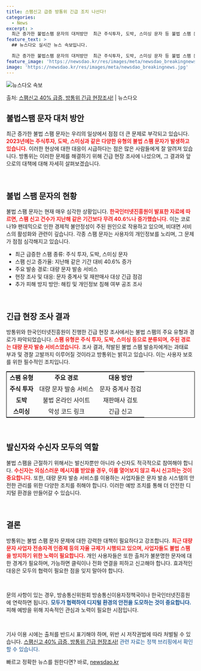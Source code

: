 ```yaml
---
title: 스팸신고 급증 방통위 긴급 조치 나선다!
categories:
  - News
excerpt: >
  최근 증가한 불법스팸 문자의 대처방안  최근 주식투자, 도박, 스미싱 문자 등 불법 스팸 문자가 급증하면서 …
feature_text: >
  ## 뉴스다오 실시간 뉴스 속보입니다.

  최근 증가한 불법스팸 문자의 대처방안  최근 주식투자, 도박, 스미싱 문자 등 불법 스팸 문자가 급증하면서 …
feature_image: 'https://newsdao.kr/res/images/meta/newsdao_breakingnews.jpg'
image: 'https://newsdao.kr/res/images/meta/newsdao_breakingnews.jpg'
---
```


![뉴스다오 속보](https://newsdao.kr/res/images/meta/newsdao_breakingnews.jpg)

<p>출처: <a href="https://newsdao.kr/4355" rel="dofollow">스팸신고 40% 급증, 방통위 긴급 현장조사!</a> | 뉴스다오</p>

<h2 data-ke-size="size26">불법스팸 문자 대처 방안</h2>

<p data-ke-size="size16">최근 증가한 불법 스팸 문자는 우리의 일상에서 점점 더 큰 문제로 부각되고 있습니다. <b><span style="color: #ee2323;">2023년에는 주식투자, 도박, 스미싱과 같은 다양한 유형의 불법 스팸 문자가 발생하고 있습니다.</span></b> 이러한 현상에 대한 대응이 시급하다는 점은 많은 사람들에게 잘 알려져 있습니다. 방통위는 이러한 문제를 해결하기 위해 긴급 현장 조사에 나섰으며, 그 결과와 앞으로의 대책에 대해 자세히 살펴보겠습니다.</p>

<p data-ke-size="size16">&nbsp;</p>

<h2 data-ke-size="size26">불법 스팸 문자의 현황</h2>

<p data-ke-size="size16">불법 스팸 문자는 현재 매우 심각한 상황입니다. <b><span style="color: #ee2323;">한국인터넷진흥원이 발표한 자료에 따르면, 스팸 신고 건수가 지난해 같은 기간보다 무려 40.6%나 증가했습니다.</span></b> 이는 코로나19 팬데믹으로 인한 경제적 불안정성이 주된 원인으로 작용하고 있으며, 비대면 서비스의 활성화와 관련이 깊습니다. 각종 스팸 문자는 사용자의 개인정보를 노리며, 그 문제가 점점 심각해지고 있습니다.</p>

<ul>
    <li>최근 급증한 스팸 종류: 주식 투자, 도박, 스미싱 문자</li>
    <li>스팸 신고 증가율: 지난해 같은 기간 대비 40.6% 증가</li>
    <li>주요 발송 경로: 대량 문자 발송 서비스</li>
    <li>현장 조사 및 대응: 문자 중계사 및 재판매사 대상 긴급 점검</li>
    <li>추가 피해 방지 방안: 해킹 및 개인정보 침해 여부 공조 조사</li>
</ul>

<p data-ke-size="size16">&nbsp;</p>

<h2 data-ke-size="size26">긴급 현장 조사 결과</h2>

<p data-ke-size="size16">방통위와 한국인터넷진흥원이 진행한 긴급 현장 조사에서는 불법 스팸의 주요 유형과 경로가 파악되었습니다. <b><span style="color: #ee2323;">스팸 유형은 주식 투자, 도박, 스미싱 등으로 분류되며, 주된 경로는 대량 문자 발송 서비스였습니다.</span></b> 조사 결과, 적발된 불법 스팸 발송자에게는 과태료 부과 및 경찰 고발까지 이루어질 것이라고 방통위는 밝히고 있습니다. 이는 사용자 보호를 위한 필수적인 조치입니다.</p>

<table style="width: 100%; border: 1px solid #000;">
    <tr>
        <td style="text-align: center; height: 17px;"><b>스팸 유형</b></td>
        <td style="text-align: center; height: 17px;"><b>주요 경로</b></td>
        <td style="text-align: center; height: 17px;"><b>대응 방안</b></td>
    </tr>
    <tr>
        <td style="text-align: center; height: 17px;"><b>주식 투자</b></td>
        <td style="text-align: center; height: 17px;">대량 문자 발송 서비스</td>
        <td style="text-align: center; height: 17px;">문자 중계사 점검</td>
    </tr>
    <tr>
        <td style="text-align: center; height: 17px;"><b>도박</b></td>
        <td style="text-align: center; height: 17px;">불법 온라인 사이트</td>
        <td style="text-align: center; height: 17px;">재판매사 검토</td>
    </tr>
    <tr>
        <td style="text-align: center; height: 17px;"><b>스미싱</b></td>
        <td style="text-align: center; height: 17px;">악성 코드 링크</td>
        <td style="text-align: center; height: 17px;">긴급 신고</td>
    </tr>
</table>

<p data-ke-size="size16">&nbsp;</p>

<h2 data-ke-size="size26">발신자와 수신자 모두의 역할</h2>

<p data-ke-size="size16">불법 스팸을 근절하기 위해서는 발신자뿐만 아니라 수신자도 적극적으로 참여해야 합니다. <b><span style="color: #ee2323;">수신자는 의심스러운 메시지를 받았을 경우, 이를 열어보지 않고 즉시 신고하는 것이 중요합니다.</span></b> 또한, 대량 문자 발송 서비스를 이용하는 사업자들은 문자 발송 시스템의 안전한 관리를 위한 다양한 조치를 취해야 합니다. 이러한 예방 조치를 통해 더 안전한 디지털 환경을 만들어갈 수 있습니다.</p>

<p data-ke-size="size16">&nbsp;</p>

<h2 data-ke-size="size26">결론</h2>

<p data-ke-size="size16">방통위는 불법 스팸 문자 문제에 대한 강력한 대책이 필요하다고 강조합니다. <b><span style="color: #ee2323;">최근 대량 문자 사업자 전송자격 인증제 등의 자율 규제가 시행되고 있으며, 사업자들도 불법 스팸을 방지하기 위한 노력이 필요합니다.</span></b> 개인 사용자들은 또한 출처가 불분명한 문자에 대한 경계가 필요하며, 가능하면 클릭이나 전화 연결을 피하고 신고해야 합니다. 효과적인 대응은 모두의 협력이 필요한 점을 잊지 말아야 합니다.</p>

<p data-ke-size="size16">&nbsp;</p>

<p data-ke-size="size16">문의 사항이 있는 경우, 방송통신위원회 방송통신이용자정책국이나 한국인터넷진흥원에 연락하면 됩니다. <b><span style="color: #1a5490;">모두가 협력하여 디지털 환경의 안전을 도모하는 것이 중요합니다.</span></b> 피해 예방을 위해 지속적인 관심과 노력이 필요한 시점입니다.</p>

<p data-ke-size="size16">&nbsp;</p>

<p data-ke-size="size16"> 기사 이용 시에는 출처를 반드시 표기해야 하며, 위반 시 저작권법에 따라 처벌될 수 있습니다. <a href="https://newsdao.kr/4355">스팸신고 40% 급증, 방통위 긴급 현장조사!</a> <span style="color: #1a5490;">관련 자료는 정책 브리핑에서 확인할 수 있습니다.</span></p> 

빠르고 정확한 뉴스를 원한다면? 바로, <a href="https://newsdao.kr" rel="dofollow">newsdao.kr</a>



